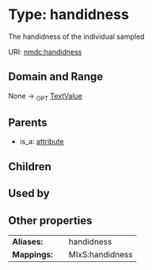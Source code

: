 
# Type: handidness


The handidness of the individual sampled

URI: [nmdc:handidness](https://microbiomedata/meta/handidness)


## Domain and Range

None ->  <sub>OPT</sub> [TextValue](TextValue.md)

## Parents

 *  is_a: [attribute](attribute.md)

## Children


## Used by


## Other properties

|  |  |  |
| --- | --- | --- |
| **Aliases:** | | handidness |
| **Mappings:** | | MIxS:handidness |


